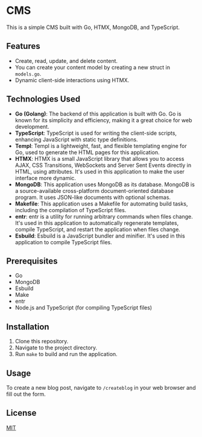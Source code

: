 # CMS

This is a simple CMS built with Go, HTMX, MongoDB, and TypeScript.

## Features

- Create, read, update, and delete content.
- You can create your content model by creating a new struct in `models.go`.
- Dynamic client-side interactions using HTMX.

## Technologies Used

- **Go (Golang)**: The backend of this application is built with Go. Go is known for its simplicity and efficiency, making it a great choice for web development.
- **TypeScript**: TypeScript is used for writing the client-side scripts, enhancing JavaScript with static type definitions.
- **Templ**: Templ is a lightweight, fast, and flexible templating engine for Go, used to generate the HTML pages for this application.
- **HTMX**: HTMX is a small JavaScript library that allows you to access AJAX, CSS Transitions, WebSockets and Server Sent Events directly in HTML, using attributes. It's used in this application to make the user interface more dynamic.
- **MongoDB**: This application uses MongoDB as its database. MongoDB is a source-available cross-platform document-oriented database program. It uses JSON-like documents with optional schemas.
- **Makefile**: This application uses a Makefile for automating build tasks, including the compilation of TypeScript files.
- **entr**: entr is a utility for running arbitrary commands when files change. It's used in this application to automatically regenerate templates, compile TypeScript, and restart the application when files change.
- **Esbuild**: Esbuild is a JavaScript bundler and minifier. It's used in this application to compile TypeScript files.

## Prerequisites

- Go
- MongoDB
- Esbuild
- Make
- entr
- Node.js and TypeScript (for compiling TypeScript files)

## Installation

1. Clone this repository.
2. Navigate to the project directory.
3. Run `make` to build and run the application.

## Usage

To create a new blog post, navigate to `/createblog` in your web browser and fill out the form.

## License

[MIT](https://choosealicense.com/licenses/mit/)
